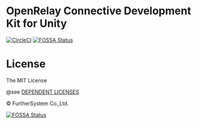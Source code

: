 # OpenRelay Connective Development Kit for Unity
[![CircleCI](https://circleci.com/gh/OpenRelayOSS/openrelay-cdk-unity.svg?style=svg)](https://circleci.com/gh/OpenRelayOSS/openrelay-cdk-unity)
[![FOSSA Status](https://app.fossa.com/api/projects/git%2Bgithub.com%2FOpenRelayOSS%2Fopenrelay-cdk-unity.svg?type=shield)](https://app.fossa.com/projects/git%2Bgithub.com%2FOpenRelayOSS%2Fopenrelay-cdk-unity?ref=badge_shield)

# License
The MIT License

@see [DEPENDENT LICENSES](https://github.com/OpenRelayOSS/openrelay-cdk-unity/blob/master/LICENSE)


©︎ FurtherSystem Co.,Ltd.


[![FOSSA Status](https://app.fossa.com/api/projects/git%2Bgithub.com%2FOpenRelayOSS%2Fopenrelay-cdk-unity.svg?type=large)](https://app.fossa.com/projects/git%2Bgithub.com%2FOpenRelayOSS%2Fopenrelay-cdk-unity?ref=badge_large)